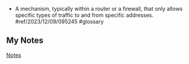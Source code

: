 - A mechanism, typically within a router or a firewall, that only allows specific types of traffic to and from specific addresses. #ref/2023/12/09/095245 #glossary
## My Notes
[Notes](mynotes/packet-filter-notes.md)
